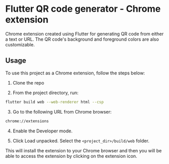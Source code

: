 # Flutter QR code generator - Chrome extension

Chrome extension created using Flutter for generating QR code from either a text or URL. The QR code's background and foreground colors are also customizable.

## Usage
To use this project as a Chrome extension, follow the steps below:

1. Clone the repo

2. From the project directory, run:
```sh
flutter build web --web-renderer html --csp
```
3. Go to the following URL from Chrome browser:
```sh
chrome://extensions
```
4. Enable the Developer mode.

5. Click Load unpacked. Select the `<project_dir>/build/web` folder.

This will install the extension to your Chrome browser and then you will be able to access the extension by clicking on the extension icon.